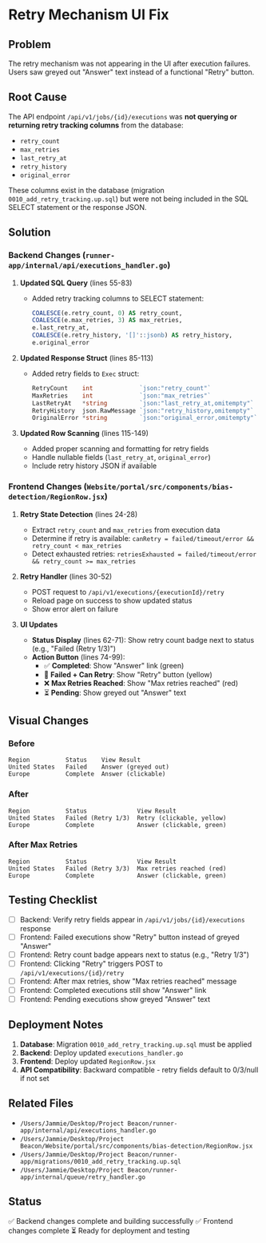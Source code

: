 # Retry Mechanism UI Fix

## Problem
The retry mechanism was not appearing in the UI after execution failures. Users saw greyed out "Answer" text instead of a functional "Retry" button.

## Root Cause
The API endpoint `/api/v1/jobs/{id}/executions` was **not querying or returning retry tracking columns** from the database:
- `retry_count`
- `max_retries`
- `last_retry_at`
- `retry_history`
- `original_error`

These columns exist in the database (migration `0010_add_retry_tracking.up.sql`) but were not being included in the SQL SELECT statement or the response JSON.

## Solution

### Backend Changes (`runner-app/internal/api/executions_handler.go`)

1. **Updated SQL Query** (lines 55-83)
   - Added retry tracking columns to SELECT statement:
     ```sql
     COALESCE(e.retry_count, 0) AS retry_count,
     COALESCE(e.max_retries, 3) AS max_retries,
     e.last_retry_at,
     COALESCE(e.retry_history, '[]'::jsonb) AS retry_history,
     e.original_error
     ```

2. **Updated Response Struct** (lines 85-113)
   - Added retry fields to `Exec` struct:
     ```go
     RetryCount    int             `json:"retry_count"`
     MaxRetries    int             `json:"max_retries"`
     LastRetryAt   *string         `json:"last_retry_at,omitempty"`
     RetryHistory  json.RawMessage `json:"retry_history,omitempty"`
     OriginalError *string         `json:"original_error,omitempty"`
     ```

3. **Updated Row Scanning** (lines 115-149)
   - Added proper scanning and formatting for retry fields
   - Handle nullable fields (`last_retry_at`, `original_error`)
   - Include retry history JSON if available

### Frontend Changes (`Website/portal/src/components/bias-detection/RegionRow.jsx`)

1. **Retry State Detection** (lines 24-28)
   - Extract `retry_count` and `max_retries` from execution data
   - Determine if retry is available: `canRetry = failed/timeout/error && retry_count < max_retries`
   - Detect exhausted retries: `retriesExhausted = failed/timeout/error && retry_count >= max_retries`

2. **Retry Handler** (lines 30-52)
   - POST request to `/api/v1/executions/{executionId}/retry`
   - Reload page on success to show updated status
   - Show error alert on failure

3. **UI Updates**
   - **Status Display** (lines 62-71): Show retry count badge next to status (e.g., "Failed (Retry 1/3)")
   - **Action Button** (lines 74-99):
     - ✅ **Completed**: Show "Answer" link (green)
     - 🔄 **Failed + Can Retry**: Show "Retry" button (yellow)
     - ❌ **Max Retries Reached**: Show "Max retries reached" (red)
     - ⏳ **Pending**: Show greyed out "Answer" text

## Visual Changes

### Before
```
Region          Status    View Result
United States   Failed    Answer (greyed out)
Europe          Complete  Answer (clickable)
```

### After
```
Region          Status              View Result
United States   Failed (Retry 1/3)  Retry (clickable, yellow)
Europe          Complete            Answer (clickable, green)
```

### After Max Retries
```
Region          Status              View Result
United States   Failed (Retry 3/3)  Max retries reached (red)
Europe          Complete            Answer (clickable, green)
```

## Testing Checklist

- [ ] Backend: Verify retry fields appear in `/api/v1/jobs/{id}/executions` response
- [ ] Frontend: Failed executions show "Retry" button instead of greyed "Answer"
- [ ] Frontend: Retry count badge appears next to status (e.g., "Retry 1/3")
- [ ] Frontend: Clicking "Retry" triggers POST to `/api/v1/executions/{id}/retry`
- [ ] Frontend: After max retries, show "Max retries reached" message
- [ ] Frontend: Completed executions still show "Answer" link
- [ ] Frontend: Pending executions show greyed "Answer" text

## Deployment Notes

1. **Database**: Migration `0010_add_retry_tracking.up.sql` must be applied
2. **Backend**: Deploy updated `executions_handler.go` 
3. **Frontend**: Deploy updated `RegionRow.jsx`
4. **API Compatibility**: Backward compatible - retry fields default to 0/3/null if not set

## Related Files

- `/Users/Jammie/Desktop/Project Beacon/runner-app/internal/api/executions_handler.go`
- `/Users/Jammie/Desktop/Project Beacon/Website/portal/src/components/bias-detection/RegionRow.jsx`
- `/Users/Jammie/Desktop/Project Beacon/runner-app/migrations/0010_add_retry_tracking.up.sql`
- `/Users/Jammie/Desktop/Project Beacon/runner-app/internal/queue/retry_handler.go`

## Status
✅ Backend changes complete and building successfully
✅ Frontend changes complete
⏳ Ready for deployment and testing
